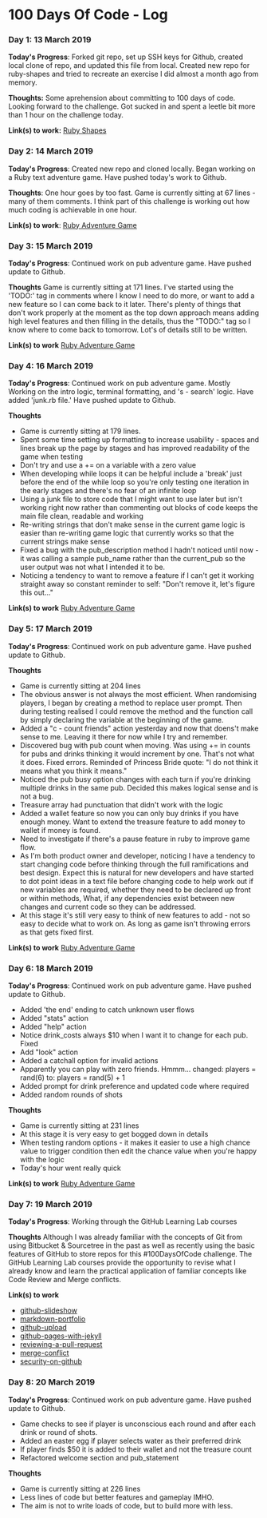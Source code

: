 # 100 Days Of Code - Log

### Day 1: 13 March 2019

**Today's Progress**: Forked git repo, set up SSH keys for Github, created local clone of repo, and updated this file from local. Created new repo for ruby-shapes and tried to recreate an exercise I did almost a month ago from memory. 

**Thoughts:** Some aprehension about committing to 100 days of code. Looking forward to the challenge. Got sucked in and spent a leetle bit more than 1 hour on the challenge today. 

**Link(s) to work:** [Ruby Shapes](https://github.com/sallybaker/ruby-shapes)

### Day 2: 14 March 2019

**Today's Progress**: Created new repo and cloned locally. Began working on a Ruby text adventure game. Have pushed today's work to Github. 

**Thoughts**: One hour goes by too fast. Game is currently sitting at 67 lines - many of them comments. I think part of this challenge is working out how much coding is achievable in one hour. 

**Link(s) to work**: [Ruby Adventure Game](https://github.com/sallybaker/ruby-pub-adventure)

### Day 3: 15 March 2019 

**Today's Progress**: Continued work on pub adventure game. Have pushed update to Github. 

**Thoughts** Game is currently sitting at 171 lines. I've started using the 'TODO:' tag in comments where I know I need to do more, or want to add a new feature so I can come back to it later. There's plenty of things that don't work properly at the moment as the top down approach means adding high level features and then filling in the details, thus the "TODO:" tag so I know where to come back to tomorrow. Lot's of details still to be written. 

**Link(s) to work** [Ruby Adventure Game](https://github.com/sallybaker/ruby-pub-adventure)

### Day 4: 16 March 2019

**Today's Progress**: Continued work on pub adventure game. Mostly Working on the intro logic, terminal formatting, and 's - search' logic. Have added 'junk.rb file.' Have pushed update to Github.

**Thoughts** 
- Game is currently sitting at 179 lines.  
- Spent some time setting up formatting to increase usability - spaces and lines break up the page by stages and has improved readability of the game when testing
- Don't try and use a += on a variable with a zero value 
- When developing while loops it can be helpful include a 'break' just before the end of the while loop so you're only testing one iteration in the early stages and there's no fear of an infinite loop
- Using a junk file to store code that I might want to use later but isn't working right now rather than commenting out blocks of code keeps the main file clean, readable and working 
- Re-writing strings that don't make sense in the current game logic is easier than re-writing game logic that currently works so that the current strings make sense
- Fixed a bug with the pub_description method I hadn't noticed until now - it was calling a sample pub_name rather than the current_pub so the user output was not what I intended it to be.
- Noticing a tendency to want to remove a feature if I can't get it working straight away so constant reminder to self: "Don't remove it, let's figure this out..." 

**Link(s) to work** [Ruby Adventure Game](https://github.com/sallybaker/ruby-pub-adventure)

### Day 5: 17 March 2019 

**Today's Progress**: Continued work on pub adventure game. Have pushed update to Github. 

**Thoughts** 
- Game is currently sitting at 204 lines
- The obvious answer is not always the most efficient. When randomising players, I began by creating a method to replace user prompt. Then during testing realised I could remove the method and the function call by simply declaring the variable at the beginning of the game.
- Added a "c - count friends" action yesterday and now that doens't make sense to me. Leaving it there for now while I try and remember. 
- Discovered bug with pub count when moving. Was using += in counts for pubs and drinks thinking it would increment by one. That's not what it does. Fixed errors. Reminded of Princess Bride quote: "I do not think it means what you think it means."
- Noticed the pub busy option changes with each turn if you're drinking multiple drinks in the same pub. Decided this makes logical sense and is not a bug. 
- Treasure array had punctuation that didn't work with the logic
- Added a wallet feature so now you can only buy drinks if you have enough money. Want to extend the treasure feature to add money to wallet if money is found. 
- Need to investigate if there's a pause feature in ruby to improve game flow. 
- As I'm both product owner and developer, noticing I have a tendency to start changing code before thinking through the full ramifications and best design. Expect this is natural for new developers and have started to dot point ideas in a text file before changing code to help work out if new variables are required, whether they need to be declared up front or within methods, What, if any dependencies exist between new changes and current code so they can be addressed. 
- At this stage it's still very easy to think of new features to add - not so easy to decide what to work on. As long as game isn't throwing errors as that gets fixed first. 

**Link(s) to work** [Ruby Adventure Game](https://github.com/sallybaker/ruby-pub-adventure)

### Day 6: 18 March 2019 

**Today's Progress**: Continued work on pub adventure game. Have pushed update to Github. 
- Added 'the end' ending to catch unknown user flows 
- Added "stats" action
- Added "help" action 
- Notice drink_costs always $10 when I want it to change for each pub. Fixed
- Add "look" action 
- Added a catchall option for invalid actions
- Apparently you can play with zero friends. Hmmm... 
changed: players = rand(6) to: players = rand(5) + 1
- Added prompt for drink preference and updated code where required
- Added random rounds of shots 

**Thoughts** 
- Game is currently sitting at 231 lines
- At this stage it is very easy to get bogged down in details
- When testing random options - it makes it easier to use a high chance value to trigger condition then edit the chance value when you're happy with the logic 
- Today's hour went really quick 

**Link(s) to work** [Ruby Adventure Game](https://github.com/sallybaker/ruby-pub-adventure)

### Day 7: 19 March 2019

**Today's Progress**: Working through the GitHub Learning Lab courses

**Thoughts** Although I was already familiar with the concepts of Git from using Bitbucket & Sourcetree in the past as well as recently using the basic features of GitHub to store repos for this #100DaysOfCode challenge. The GitHub Learning Lab courses provide the opportunity to revise what I already know and learn the practical application of familiar concepts like Code Review and Merge conflicts. 

**Link(s) to work** 
- [github-slideshow](https://github.com/sallybaker/github-slideshow)
- [markdown-portfolio](https://github.com/sallybaker/markdown-portfolio)
- [github-upload](https://github.com/sallybaker/github-upload)
- [github-pages-with-jekyll](https://github.com/sallybaker/github-pages-with-jekyll)
- [reviewing-a-pull-request](https://github.com/sallybaker/reviewing-a-pull-request)
- [merge-conflict](https://github.com/sallybaker/merge-conflict)
- [security-on-github](https://github.com/sallybaker/security-on-github)

### Day 8: 20 March 2019

**Today's Progress**: Continued work on pub adventure game. Have pushed update to Github. 
- Game checks to see if player is unconscious each round and after each drink or round of shots. 
- Added an easter egg if player selects water as their preferred drink
- If player finds $50 it is added to their wallet and not the treasure count
- Refactored welcome section and pub_statement

**Thoughts** 
- Game is currently sitting at 226 lines
- Less lines of code but better features and gameplay IMHO. 
- The aim is not to write loads of code, but to build more with less. 
